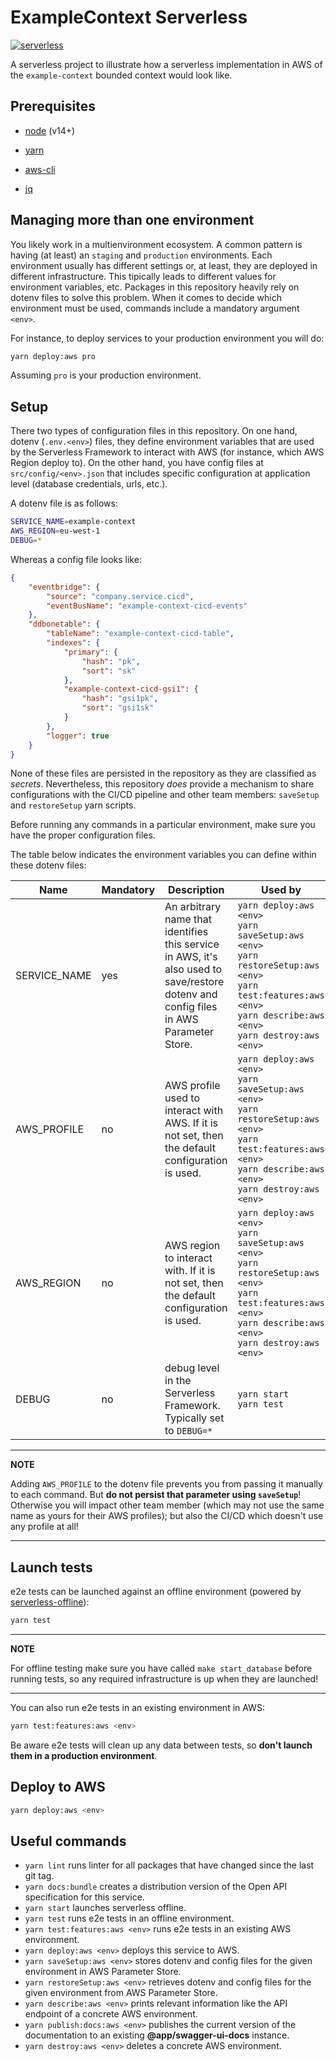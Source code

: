 # ExampleContext Serverless

[![serverless](http://public.serverless.com/badges/v3.svg)](https://serverless.com)

A serverless project to illustrate how a serverless implementation in AWS of the `example-context` bounded context would look like.

## Prerequisites

* [node](https://nodejs.org/en/download/) (v14+)

* [yarn](https://classic.yarnpkg.com/lang/en/docs/install/)

* [aws-cli](https://docs.aws.amazon.com/cli/latest/userguide/cli-chap-install.html)

* [jq](https://stedolan.github.io/jq/download/)

## Managing more than one environment

You likely work in a multienvironment ecosystem. A common pattern is having (at least) an `staging` and `production` environments. Each environment usually has different settings or, at least, they are deployed in different infrastructure. This tipically leads to different values for environment variables, etc. Packages in this repository heavily rely on dotenv files to solve this problem. When it comes to decide which environment must be used, commands include a mandatory argument `<env>`.

For instance, to deploy services to your production environment you will do:

```sh
yarn deploy:aws pro
```

Assuming `pro` is your production environment.

## Setup

There two types of configuration files in this repository. On one hand, dotenv (`.env.<env>`) files, they define environment variables that are used by the Serverless Framework to interact with AWS (for instance, which AWS Region deploy to). On the other hand, you have config files at `src/config/<env>.json` that includes specific configuration at application level (database credentials, urls, etc.).

A dotenv file is as follows:

```sh
SERVICE_NAME=example-context
AWS_REGION=eu-west-1
DEBUG=*
```

Whereas a config file looks like:

```json
{
    "eventbridge": {
        "source": "company.service.cicd",
        "eventBusName": "example-context-cicd-events"
    },
    "ddbonetable": {
        "tableName": "example-context-cicd-table",
        "indexes": {
            "primary": {
                "hash": "pk",
                "sort": "sk"
            },
            "example-context-cicd-gsi1": {
                "hash": "gsi1pk",
                "sort": "gsi1sk"
            }
        },
        "logger": true
    }
}
```

None of these files are persisted in the repository as they are classified as *secrets*. Nevertheless, this repository *does* provide a mechanism to share configurations with the CI/CD pipeline and other team members: `saveSetup` and `restoreSetup` yarn scripts.

Before running any commands in a particular environment, make sure you have the proper configuration files.

The table below indicates the environment variables you can define within these dotenv files:

| Name               | Mandatory | Description                                                            | Used by |
| ------------------ | --------- |----------------------------------------------------------------------- | ------- |
| SERVICE_NAME       | yes       | An arbitrary name that identifies this service in AWS, it's also used to save/restore dotenv and config files in AWS Parameter Store. | `yarn deploy:aws <env>`<br/>`yarn saveSetup:aws <env>`<br/>`yarn restoreSetup:aws <env>`<br/>`yarn test:features:aws <env>`<br/>`yarn describe:aws <env>`<br/>`yarn destroy:aws <env>` |
| AWS_PROFILE        | no        | AWS profile used to interact with AWS. If it is not set, then the default configuration is used. | `yarn deploy:aws <env>`<br/>`yarn saveSetup:aws <env>`<br/>`yarn restoreSetup:aws <env>`<br/>`yarn test:features:aws <env>`<br/>`yarn describe:aws <env>`<br/>`yarn destroy:aws <env>` |
| AWS_REGION         | no        | AWS region to interact with. If it is not set, then the default configuration is used. | `yarn deploy:aws <env>`<br/>`yarn saveSetup:aws <env>`<br/>`yarn restoreSetup:aws <env>`<br/>`yarn test:features:aws <env>`<br/>`yarn describe:aws <env>`<br/>`yarn destroy:aws <env>` |
| DEBUG              | no        | debug level in the Serverless Framework. Typically set to `DEBUG=*` |  `yarn start`<br/>`yarn test` |

---
**NOTE**

Adding `AWS_PROFILE` to the dotenv file prevents you from passing it manually to each command. But **do not persist that parameter using `saveSetup`**! Otherwise you will impact other team member (which may not use the same name as yours for their AWS profiles); but also the CI/CD which doesn't use any profile at all!

---

## Launch tests

e2e tests can be launched against an offline environment (powered by [serverless-offline](https://github.com/dherault/serverless-offline)):

```sh
yarn test
```

---
**NOTE**

For offline testing make sure you have called `make start_database` before running tests, so any required infrastructure is up when they are launched!

---

You can also run e2e tests in an existing environment in AWS:

```sh
yarn test:features:aws <env>
```

Be aware e2e tests will clean up any data between tests, so **don't launch them in a production environment**.

## Deploy to AWS

```sh
yarn deploy:aws <env>
```

## Useful commands

* `yarn lint` runs linter for all packages that have changed since the last git tag.
* `yarn docs:bundle` creates a distribution version of the Open API specification for this service.
* `yarn start` launches serverless offline.
* `yarn test` runs e2e tests in an offline environment.
* `yarn test:features:aws <env>` runs e2e tests in an existing AWS environment.
* `yarn deploy:aws <env>` deploys this service to AWS.
* `yarn saveSetup:aws <env>` stores dotenv and config files for the given environment in AWS Parameter Store.
* `yarn restoreSetup:aws <env>` retrieves dotenv and config files for the given environment from AWS Parameter Store.
* `yarn describe:aws <env>` prints relevant information like the API endpoint of a concrete AWS environment.
* `yarn publish:docs:aws <env>` publishes the current version of the documentation to an existing **@app/swagger-ui-docs** instance.
* `yarn destroy:aws <env>` deletes a concrete AWS environment.
